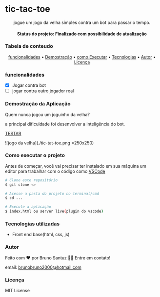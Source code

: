 # tic-tac-toe
<p align="center">jogue um jogo da velha simples contra um bot para passar o tempo.</p>
<h4 align="center"> Status do projeto: Finalizado com possibilidade de atualização</h4>

### Tabela de conteudo

<p align="center">
<a href="#funcionalidades">funcionalidades</a> • 
<a href="#Demostração-da-Aplicação">Demostração</a> • 
<a href="#Como-executar-o-projeto">como Executar</a> • 
<a href="#Tecnologias-utilizadas">Tecnologias</a> •   
<a href="#autor">Autor</a> •
<a href="#licenc-a">Licença</a> 
</p>

### funcionalidades

- [x] Jogar contra bot
- [ ] jogar contra outro jogador real

### Demostração da Aplicação
<p>Quem nunca jogou um joguinho da velha?</p>
<p>a principal dificuldade foi desenvolver a inteligência do bot.</p>
<p><a href="https://bsantuz.github.io/Tic-tac-toe/"> TESTAR </a></p>

![jogo da velha](./tic-tat-toe.png =250x250)


### Como executar o projeto
Antes de começar, você vai precisar ter instalado em sua máquina um editor para trabalhar com o código como [VSCode](https://code.visualstudio.com/)

```bash
# Clone este repositório
$ git clone <>

# Acesse a pasta do projeto no terminal/cmd
$ cd ...

# Execute a aplicação 
$ index.html ou server live(plugin do vscode)

```
            

### Tecnologias utilizadas

* Front end base(html, css, js)

### Autor
Feito com ❤️ por Bruno Santuz 👋🏽 Entre em contato!

email: brunobruno2000@hotmail.com

### Licença
MIT License
